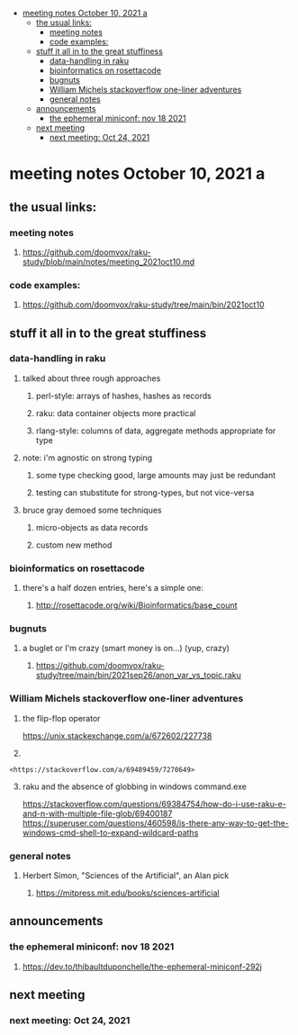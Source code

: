 - [meeting notes October 10, 2021                                      a](#org9d95f20)
  - [the usual links:](#org7052850)
    - [meeting notes](#org1075de8)
    - [code examples:](#org6e9f37a)
  - [stuff it all in to the great stuffiness](#org3db2a88)
    - [data-handling in raku](#org7b3f8b5)
    - [bioinformatics on rosettacode](#org6ddf82b)
    - [bugnuts](#org6e06591)
    - [William Michels stackoverflow one-liner adventures](#org89d124b)
    - [general notes](#orgdab98ad)
  - [announcements](#org27a62d0)
    - [the ephemeral miniconf: nov 18 2021](#orgc6be4da)
  - [next meeting](#org981fe41)
    - [next meeting: Oct 24, 2021](#org970ebb9)


<a id="org9d95f20"></a>

# meeting notes October 10, 2021                                      a


<a id="org7052850"></a>

## the usual links:


<a id="org1075de8"></a>

### meeting notes

1.  <https://github.com/doomvox/raku-study/blob/main/notes/meeting_2021oct10.md>


<a id="org6e9f37a"></a>

### code examples:

1.  <https://github.com/doomvox/raku-study/tree/main/bin/2021oct10>


<a id="org3db2a88"></a>

## stuff it all in to the great stuffiness


<a id="org7b3f8b5"></a>

### data-handling in raku

1.  talked about three rough approaches

    1.  perl-style: arrays of hashes, hashes as records
    
    2.  raku: data container objects more practical
    
    3.  rlang-style: columns of data, aggregate methods appropriate for type

2.  note: i'm agnostic on strong typing

    1.  some type checking good, large amounts may just be redundant
    
    2.  testing can stubstitute for strong-types, but not vice-versa

3.  bruce gray demoed some techniques

    1.  micro-objects as data records
    
    2.  custom new method


<a id="org6ddf82b"></a>

### bioinformatics on rosettacode

1.  there's a half dozen entries, here's a simple one:

    1.  <http://rosettacode.org/wiki/Bioinformatics/base_count>


<a id="org6e06591"></a>

### bugnuts

1.  a buglet or I'm crazy (smart money is on&#x2026;)  (yup, crazy)

    1.  <https://github.com/doomvox/raku-study/tree/main/bin/2021sep26/anon_var_vs_topic.raku>


<a id="org89d124b"></a>

### William Michels stackoverflow one-liner adventures

1.  the flip-flop operator

    <https://unix.stackexchange.com/a/672602/227738>

2.  

    <https://stackoverflow.com/a/69489459/7270649>

3.  raku and the absence of globbing in windows command.exe

    <https://stackoverflow.com/questions/69384754/how-do-i-use-raku-e-and-n-with-multiple-file-glob/69400187> <https://superuser.com/questions/460598/is-there-any-way-to-get-the-windows-cmd-shell-to-expand-wildcard-paths>


<a id="orgdab98ad"></a>

### general notes

1.  Herbert Simon, "Sciences of the Artificial", an Alan pick

    1.  <https://mitpress.mit.edu/books/sciences-artificial>


<a id="org27a62d0"></a>

## announcements


<a id="orgc6be4da"></a>

### the ephemeral miniconf: nov 18 2021

1.  <https://dev.to/thibaultduponchelle/the-ephemeral-miniconf-292j>


<a id="org981fe41"></a>

## next meeting


<a id="org970ebb9"></a>

### next meeting: Oct 24, 2021
